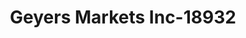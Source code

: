 ---
f_zip-code: 43338
f_state-code: OH
title: Geyers Markets Inc-18932
f_phone: 419-947-2274
f_city-only: Mount Gilead
f_address: 131 Iberia Street Mount Gilead
f_location-unique-id: '18932'
slug: geyers-markets-inc-18932
updated-on: '2024-05-30T13:46:58.046Z'
created-on: '2024-05-30T13:36:59.803Z'
published-on: '2024-05-30T13:54:32.469Z'
f_city-state: cms/city/mount-gilead-oh.md
f_company: cms/company/geyers-markets-inc.md
f_state: cms/state/ohio.md
layout: '[payday-loan].html'
tags: payday-loan
---